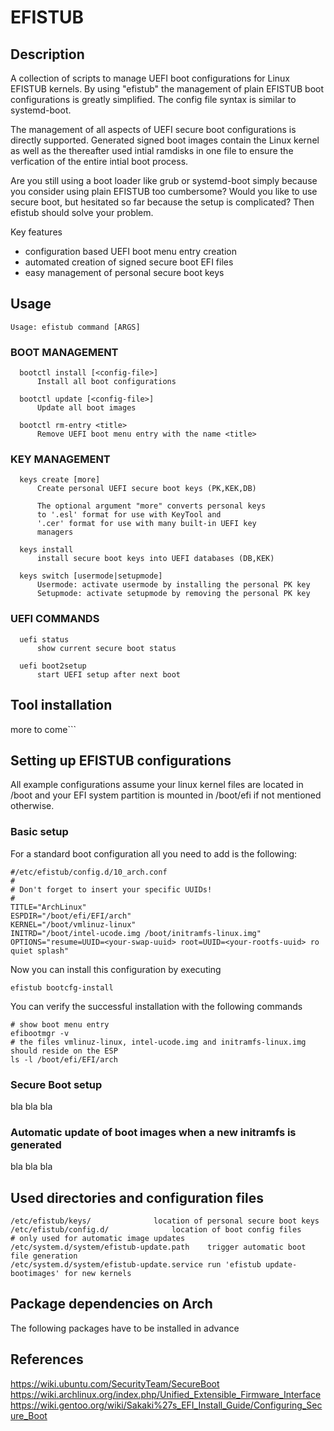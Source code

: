 # EFISTUB
## Description

A collection of scripts to manage UEFI boot configurations for Linux EFISTUB kernels.
By using "efistub" the management of plain EFISTUB boot configurations is greatly
simplified. The config file syntax is similar to systemd-boot.

The management of all aspects of UEFI secure boot configurations is directly supported.
Generated signed boot images contain the Linux kernel as well as the thereafter used
intial ramdisks in one file to ensure the verfication of the entire intial boot process.

Are you still using a boot loader like grub or systemd-boot simply because you consider
using plain EFISTUB too cumbersome? Would you like to use secure boot, but hesitated so
far because the setup is complicated? Then efistub should solve your problem.

Key features
  - configuration based UEFI boot menu entry creation
  - automated creation of signed secure boot EFI files
  - easy management of personal secure boot keys

## Usage

```
Usage: efistub command [ARGS]
```

### BOOT MANAGEMENT

```
  bootctl install [<config-file>]
      Install all boot configurations

  bootctl update [<config-file>]
      Update all boot images

  bootctl rm-entry <title>
      Remove UEFI boot menu entry with the name <title>
```

### KEY MANAGEMENT

```
  keys create [more]
      Create personal UEFI secure boot keys (PK,KEK,DB)

      The optional argument "more" converts personal keys
      to '.esl' format for use with KeyTool and
      '.cer' format for use with many built-in UEFI key
      managers

  keys install
      install secure boot keys into UEFI databases (DB,KEK)

  keys switch [usermode|setupmode]
      Usermode: activate usermode by installing the personal PK key
      Setupmode: activate setupmode by removing the personal PK key
```

### UEFI COMMANDS

```
  uefi status
      show current secure boot status

  uefi boot2setup
      start UEFI setup after next boot
```

## Tool installation

more to come```

## Setting up EFISTUB configurations

All example configurations assume your linux kernel files are located in /boot and your
EFI system partition is mounted in /boot/efi if not mentioned otherwise.

### Basic setup

For a standard boot configuration all you need to add is the following:

```
#/etc/efistub/config.d/10_arch.conf
#
# Don't forget to insert your specific UUIDs!
#
TITLE="ArchLinux"
ESPDIR="/boot/efi/EFI/arch"
KERNEL="/boot/vmlinuz-linux"
INITRD="/boot/intel-ucode.img /boot/initramfs-linux.img"
OPTIONS="resume=UUID=<your-swap-uuid> root=UUID=<your-rootfs-uuid> ro quiet splash"
```

Now you can install this configuration by executing

```
efistub bootcfg-install
```

You can verify the successful installation with the following commands

```
# show boot menu entry
efibootmgr -v
# the files vmlinuz-linux, intel-ucode.img and initramfs-linux.img should reside on the ESP
ls -l /boot/efi/EFI/arch
```

### Secure Boot setup

bla bla bla

### Automatic update of boot images when a new initramfs is generated

bla bla bla

## Used directories and configuration files

```
/etc/efistub/keys/				location of personal secure boot keys
/etc/efistub/config.d/				location of boot config files
# only used for automatic image updates
/etc/system.d/system/efistub-update.path	trigger automatic boot file generation
/etc/system.d/system/efistub-update.service	run 'efistub update-bootimages' for new kernels
```

## Package dependencies on Arch

The following packages have to be installed in advance

## References

https://wiki.ubuntu.com/SecurityTeam/SecureBoot
https://wiki.archlinux.org/index.php/Unified_Extensible_Firmware_Interface
https://wiki.gentoo.org/wiki/Sakaki%27s_EFI_Install_Guide/Configuring_Secure_Boot

